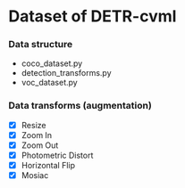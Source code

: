 # Dataset of DETR-cvml 

### Data structure 

- coco_dataset.py
- detection_transforms.py
- voc_dataset.py

### Data transforms (augmentation) 

- [x] Resize
- [x] Zoom In
- [x] Zoom Out 
- [x] Photometric Distort
- [x] Horizontal Flip
- [x] Mosiac
